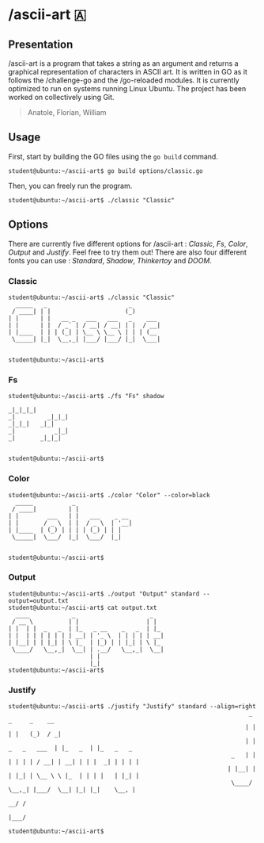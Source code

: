 # /ascii-art 🇦

## Presentation

/ascii-art is a program that takes a string as an argument and returns a graphical representation of characters in ASCII art. It is written in GO as it follows the /challenge-go and the /go-reloaded modules. It is currently optimized to run on systems running Linux Ubuntu. The project has been worked on collectively using Git.

> Anatole, Florian, William

## Usage

First, start by building the GO files using the `go build` command.

```
student@ubuntu:~/ascii-art$ go build options/classic.go
```

Then, you can freely run the program.

```
student@ubuntu:~/ascii-art$ ./classic "Classic"
```

## Options

There are currently five different options  for /ascii-art : *Classic*, *Fs*, *Color*, *Output* and *Justify*. Feel free to try them out! There are also four different fonts you can use : *Standard*, *Shadow*, *Thinkertoy* and *DOOM*.

### Classic

```
student@ubuntu:~/ascii-art$ ./classic "Classic"
  _____   _                       _
 / ____| | |                     (_)
| |      | |   __ _   ___   ___   _    ___
| |      | |  / _` | / __| / __| | |  / __|
| |____  | | | (_| | \__ \ \__ \ | | | (__
 \_____| |_|  \__,_| |___/ |___/ |_|  \___|


student@ubuntu:~/ascii-art$
```

### Fs

```
student@ubuntu:~/ascii-art$ ./fs "Fs" shadow

_|_|_|_|
_|         _|_|_|
_|_|_|   _|_|
_|           _|_|
_|       _|_|_|


student@ubuntu:~/ascii-art$
```

### Color

```
student@ubuntu:~/ascii-art$ ./color "Color" --color=black
  _____           _
 / ____|         | |
| |        ___   | |   ___    _ __
| |       / _ \  | |  / _ \  | '__|
| |____  | (_) | | | | (_) | | |
 \_____|  \___/  |_|  \___/  |_|


student@ubuntu:~/ascii-art$
```

### Output

```
student@ubuntu:~/ascii-art$ ./output "Output" standard --output=output.txt
student@ubuntu:~/ascii-art$ cat output.txt
  ____            _                     _
 / __ \          | |                   | |
| |  | |  _   _  | |_   _ __    _   _  | |_
| |  | | | | | | | __| | '_ \  | | | | | __|
| |__| | | |_| | \ |_  | |_) | | |_| | \ |_
 \____/   \__,_|  \__| | .__/   \__,_|  \__|
                       | |
                       |_|
student@ubuntu:~/ascii-art$
```

### Justify

```
student@ubuntu:~/ascii-art$ ./justify "Justify" standard --align=right
                                                                    _                 _     _    __          
                                                                   | |               | |   (_)  / _|         
                                                                   | |  _   _   ___  | |_   _  | |_   _   _  
                                                               _   | | | | | | / __| | __| | | |  _| | | | | 
                                                              | |__| | | |_| | \__ \ \ |_  | | | |   | |_| | 
                                                               \____/   \__,_| |___/  \__| |_| |_|    \__, | 
                                                                                                      __/ /  
                                                                                                     |___/   

student@ubuntu:~/ascii-art$
```
